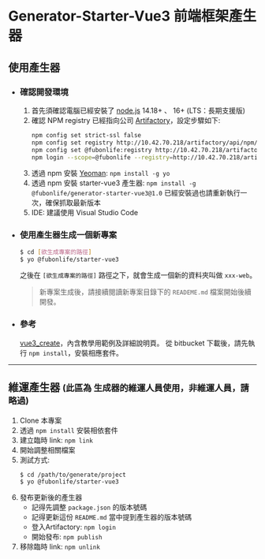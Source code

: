 # Generator-Starter-Vue3 前端框架產生器

## 使用產生器
  - ### 確認開發環境
    1. 首先須確認電腦已經安裝了 [node.js](https://nodejs.org/) 14.18+ 、 16+ (LTS：長期支援版)
    2. 確認 NPM registry 已經指向公司 [Artifactory](http://10.42.70.218/artifactory)，設定步驟如下:
        ```bash
        npm config set strict-ssl false
        npm config set registry http://10.42.70.218/artifactory/api/npm/npm/
        npm config set @fubonlife:registry http://10.42.70.218/artifactory/api/npm/npm-local/
        npm login --scope=@fubonlife --registry=http://10.42.70.218/artifactory/api/npm/npm-local/
        ```
    3. 透過 npm 安裝 [Yeoman](http://yeoman.io/): `npm install -g yo`
    4. 透過 npm 安裝 starter-vue3 產生器: `npm install -g @fubonlife/generator-starter-vue3@1.0`
      已經安裝過也請重新執行一次，確保抓取最新版本
    5. IDE: 建議使用 Visual Studio Code

  - ### 使用產生器生成一個新專案
    ```bash
    $ cd [欲生成專案的路徑]
    $ yo @fubonlife/starter-vue3
    ```
    之後在 `[欲生成專案的路徑]` 路徑之下，就會生成一個新的資料夾叫做 `xxx-web`。

    > 新專案生成後，請接續閱讀新專案目錄下的 `READEME.md` 檔案開始後續開發。
  - ### 參考
    [vue3_create](http://sdtwlvx00098:7990/bitbucket/projects/VL905/repos/vue3_create/browse)，內含教學用範例及詳細說明頁。
    從 bitbucket 下載後，請先執行 `npm install`，安裝相應套件。

--------------------
## 維運產生器 <small>(此區為 生成器的維運人員使用，非維運人員，請略過)</small>
  1. Clone 本專案
  2. 透過 `npm install` 安裝相依套件
  3. 建立臨時 link: `npm link`
  4. 開始調整相關檔案
  5. 測試方式:
      ```
      $ cd /path/to/generate/project
      $ yo @fubonlife/starter-vue3
      ```
  6. 發布更新後的產生器
      - 記得先調整 `package.json` 的版本號碼
      - 記得更新這份 `README.md` 當中提到產生器的版本號碼
      - 登入Artifactory: `npm login`
      - 開始發布: `npm publish`
  7. 移除臨時 link: `npm unlink`